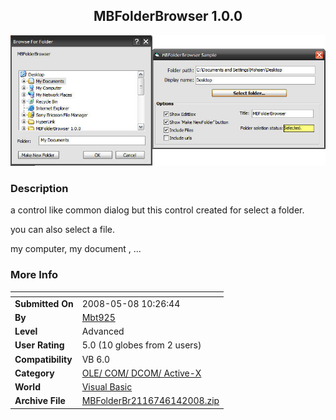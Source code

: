 ﻿<div align="center">

## MBFolderBrowser 1\.0\.0

<img src="PIC2008611440461237.jpg">
</div>

### Description

a control like common dialog but this control created for select a folder.

you can also select a file.

my computer, my document , ...
 
### More Info
 


<span>             |<span>
---                |---
**Submitted On**   |2008-05-08 10:26:44
**By**             |[Mbt925](https://github.com/Planet-Source-Code/PSCIndex/blob/master/ByAuthor/mbt925.md)
**Level**          |Advanced
**User Rating**    |5.0 (10 globes from 2 users)
**Compatibility**  |VB 6\.0
**Category**       |[OLE/ COM/ DCOM/ Active\-X](https://github.com/Planet-Source-Code/PSCIndex/blob/master/ByCategory/ole-com-dcom-active-x__1-29.md)
**World**          |[Visual Basic](https://github.com/Planet-Source-Code/PSCIndex/blob/master/ByWorld/visual-basic.md)
**Archive File**   |[MBFolderBr2116746142008\.zip](https://github.com/Planet-Source-Code/mbt925-mbfolderbrowser-1-0-0__1-70674/archive/master.zip)









